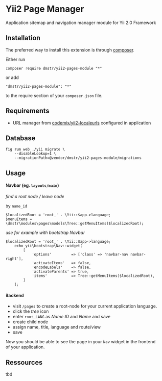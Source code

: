 Yii2 Page Manager
=================

Application sitemap and navigation manager module for Yii 2.0 Framework

Installation
------------

The preferred way to install this extension is through [composer](http://getcomposer.org/download/).

Either run

```
composer require dmstr/yii2-pages-module "*"
```

or add

```
"dmstr/yii2-pages-module": "*"
```

to the require section of your `composer.json` file.

Requirements
------------

- URL manager from [codemix/yii2-localeurls](https://github.com/codemix/yii2-localeurls) configured in application

Database
--------
```
fig run web ./yii migrate \
    --disableLookup=1 \
    --migrationPath=@vendor/dmstr/yii2-pages-module/migrations
```

Usage
-----

#### Navbar (eg. `layouts/main`) 

*find a root node / leave node*

by `name_id`

```
$localizedRoot = 'root_' . \Yii::$app->language;
$menuItems = \dmstr\modules\pages\models\Tree::getMenuItems($localizedRoot);
```

*use for example with bootstrap Navbar*

```
$localizedRoot = 'root_' . \Yii::$app->language;
    echo yii\bootstrap\Nav::widget(
        [
            'options'         => ['class' => 'navbar-nav navbar-right'],
            'activateItems'   => false,
            'encodeLabels'    => false,
            'activateParents' => true,
            'items'           => Tree::getMenuItems($localizedRoot),
        ]
    );
```

#### Backend

- visit `/pages` to create a root-node for your current application language.
- click the *tree* icon
- enter `root_LANG` as *Name ID* and *Name* and save
- create child node
- assign name, title, language and route/view
- save

Now you should be able to see the page in your `Nav` widget in the frontend of your application.
 

Ressources
----------

tbd